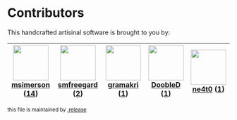 # Contributors

This handcrafted artisinal software is brought to you by:

| <img height="80" src="https://avatars.githubusercontent.com/u/261635?v=4"><br><a href="https://github.com/msimerson">msimerson</a> (<a href="https://github.com/haraka/haraka-plugin-spf/commits?author=msimerson">14</a>) | <img height="80" src="https://avatars.githubusercontent.com/u/550490?v=4"><br><a href="https://github.com/smfreegard">smfreegard</a> (<a href="https://github.com/haraka/haraka-plugin-spf/commits?author=smfreegard">2</a>) | <img height="80" src="https://avatars.githubusercontent.com/u/82041?v=4"><br><a href="https://github.com/gramakri">gramakri</a> (<a href="https://github.com/haraka/haraka-plugin-spf/commits?author=gramakri">1</a>) | <img height="80" src="https://avatars.githubusercontent.com/u/918201?v=4"><br><a href="https://github.com/DoobleD">DoobleD</a> (<a href="https://github.com/haraka/haraka-plugin-spf/commits?author=DoobleD">1</a>) | <img height="80" src="https://avatars.githubusercontent.com/u/8930018?v=4"><br><a href="https://github.com/ne4t0">ne4t0</a> (<a href="https://github.com/haraka/haraka-plugin-spf/commits?author=ne4t0">1</a>) |
| :------------------------------------------------------------------------------------------------------------------------------------------------------------------------------------------------------------------------: | :--------------------------------------------------------------------------------------------------------------------------------------------------------------------------------------------------------------------------: | :-------------------------------------------------------------------------------------------------------------------------------------------------------------------------------------------------------------------: | :-----------------------------------------------------------------------------------------------------------------------------------------------------------------------------------------------------------------: | :------------------------------------------------------------------------------------------------------------------------------------------------------------------------------------------------------------: |

<sub>this file is maintained by [.release](https://github.com/msimerson/.release)</sub>
